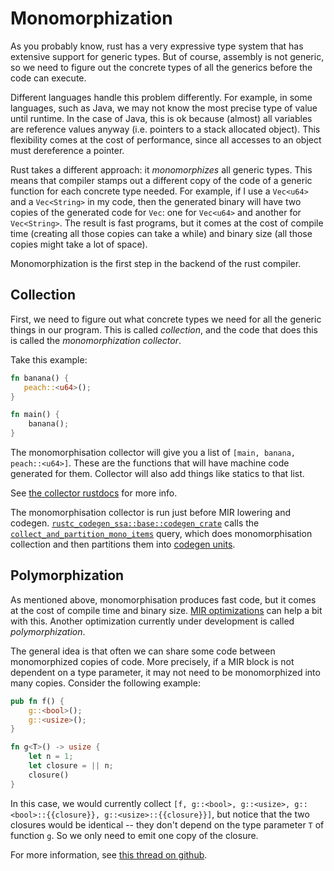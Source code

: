 # Monomorphization

As you probably know, rust has a very expressive type system that has extensive
support for generic types. But of course, assembly is not generic, so we need
to figure out the concrete types of all the generics before the code can
execute.

Different languages handle this problem differently. For example, in some
languages, such as Java, we may not know the most precise type of value until
runtime. In the case of Java, this is ok because (almost) all variables are
reference values anyway (i.e. pointers to a stack allocated object). This
flexibility comes at the cost of performance, since all accesses to an object
must dereference a pointer.

Rust takes a different approach: it _monomorphizes_ all generic types. This
means that compiler stamps out a different copy of the code of a generic
function for each concrete type needed. For example, if I use a `Vec<u64>` and
a `Vec<String>` in my code, then the generated binary will have two copies of
the generated code for `Vec`: one for `Vec<u64>` and another for `Vec<String>`.
The result is fast programs, but it comes at the cost of compile time (creating
all those copies can take a while) and binary size (all those copies might take
a lot of space).

Monomorphization is the first step in the backend of the rust compiler.

## Collection

First, we need to figure out what concrete types we need for all the generic
things in our program. This is called _collection_, and the code that does this
is called the _monomorphization collector_.

Take this example:

```rust
fn banana() {
   peach::<u64>();
}

fn main() {
    banana();
}
```

The monomorphisation collector will give you a list of `[main, banana,
peach::<u64>]`. These are the functions that will have machine code generated
for them. Collector will also add things like statics to that list.

See [the collector rustdocs][collect] for more info.

[collect]: https://doc.rust-lang.org/nightly/nightly-rustc/rustc_mir/monomorphize/collector/index.html

The monomorphisation collector is run just before MIR lowering and codegen.
[`rustc_codegen_ssa::base::codegen_crate`][codegen1] calls the
[`collect_and_partition_mono_items`][mono] query, which does monomorphisation
collection and then partitions them into [codegen
units](../appendix/glossary.md).

[mono]: https://doc.rust-lang.org/nightly/nightly-rustc/rustc_mir/monomorphize/partitioning/fn.collect_and_partition_mono_items.html
[codegen1]: https://doc.rust-lang.org/nightly/nightly-rustc/rustc_codegen_ssa/base/fn.codegen_crate.html

## Polymorphization

As mentioned above, monomorphisation produces fast code, but it comes at the
cost of compile time and binary size. [MIR
optimizations](../mir/optimizations.md) can help a bit with this. Another
optimization currently under development is called _polymorphization_.

The general idea is that often we can share some code between monomorphized
copies of code. More precisely, if a MIR block is not dependent on a type
parameter, it may not need to be monomorphized into many copies. Consider the
following example:

```rust
pub fn f() {
    g::<bool>();
    g::<usize>();
}

fn g<T>() -> usize {
    let n = 1;
    let closure = || n;
    closure()
}
```

In this case, we would currently collect `[f, g::<bool>, g::<usize>,
g::<bool>::{{closure}}, g::<usize>::{{closure}}]`, but notice that the two
closures would be identical -- they don't depend on the type parameter `T` of
function `g`. So we only need to emit one copy of the closure.

For more information, see [this thread on github][polymorph].

[polymorph]: https://github.com/rust-lang/rust/issues/46477
